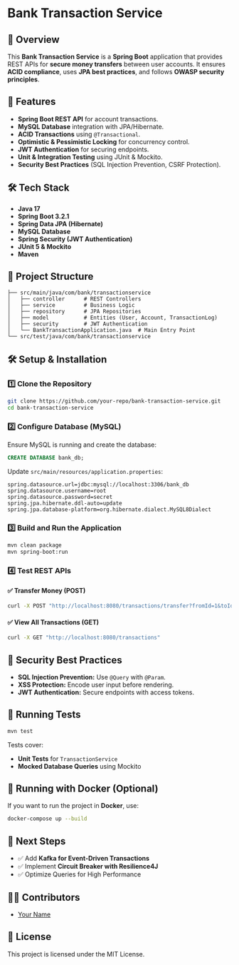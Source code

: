 # Bank Transaction Service

## 📌 Overview
This **Bank Transaction Service** is a **Spring Boot** application that provides REST APIs for **secure money transfers** between user accounts. It ensures **ACID compliance**, uses **JPA best practices**, and follows **OWASP security principles**.

## 🚀 Features
- **Spring Boot REST API** for account transactions.
- **MySQL Database** integration with JPA/Hibernate.
- **ACID Transactions** using `@Transactional`.
- **Optimistic & Pessimistic Locking** for concurrency control.
- **JWT Authentication** for securing endpoints.
- **Unit & Integration Testing** using JUnit & Mockito.
- **Security Best Practices** (SQL Injection Prevention, CSRF Protection).

## 🛠️ Tech Stack
- **Java 17**
- **Spring Boot 3.2.1**
- **Spring Data JPA (Hibernate)**
- **MySQL Database**
- **Spring Security (JWT Authentication)**
- **JUnit 5 & Mockito**
- **Maven**

## 📂 Project Structure
```
├── src/main/java/com/bank/transactionservice
│   ├── controller      # REST Controllers
│   ├── service         # Business Logic
│   ├── repository      # JPA Repositories
│   ├── model           # Entities (User, Account, TransactionLog)
│   ├── security        # JWT Authentication
│   └── BankTransactionApplication.java  # Main Entry Point
└── src/test/java/com/bank/transactionservice
```

## 🛠️ Setup & Installation
### 1️⃣ **Clone the Repository**
```sh
git clone https://github.com/your-repo/bank-transaction-service.git
cd bank-transaction-service
```

### 2️⃣ **Configure Database (MySQL)**
Ensure MySQL is running and create the database:
```sql
CREATE DATABASE bank_db;
```
Update `src/main/resources/application.properties`:
```properties
spring.datasource.url=jdbc:mysql://localhost:3306/bank_db
spring.datasource.username=root
spring.datasource.password=secret
spring.jpa.hibernate.ddl-auto=update
spring.jpa.database-platform=org.hibernate.dialect.MySQL8Dialect
```

### 3️⃣ **Build and Run the Application**
```sh
mvn clean package
mvn spring-boot:run
```

### 4️⃣ **Test REST APIs**
#### ✅ **Transfer Money** (POST)
```sh
curl -X POST "http://localhost:8080/transactions/transfer?fromId=1&toId=2&amount=200"
```
#### ✅ **View All Transactions** (GET)
```sh
curl -X GET "http://localhost:8080/transactions"
```

## 🔐 Security Best Practices
- **SQL Injection Prevention:** Use `@Query` with `@Param`.
- **XSS Protection:** Encode user input before rendering.
- **JWT Authentication:** Secure endpoints with access tokens.

## 🧪 Running Tests
```sh
mvn test
```
Tests cover:
- **Unit Tests** for `TransactionService`
- **Mocked Database Queries** using Mockito

## 🐳 Running with Docker (Optional)
If you want to run the project in **Docker**, use:
```sh
docker-compose up --build
```

## 🎯 Next Steps
- ✅ Add **Kafka for Event-Driven Transactions**
- ✅ Implement **Circuit Breaker with Resilience4J**
- ✅ Optimize Queries for High Performance

## 👨‍💻 Contributors
- [Your Name](https://github.com/your-profile)

## 📜 License
This project is licensed under the MIT License.
